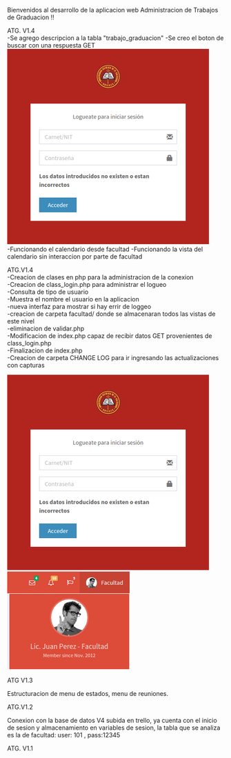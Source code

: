 Bienvenidos al desarrollo de la aplicacion web
Administracion de Trabajos de Graduacion !!


ATG. V1.4<br>
-Se agrego descripcion a la tabla "trabajo_graduacion"
-Se creo el boton de  buscar con una respuesta GET
![Alt text](/screenshots/loggeo.png "Nuevo mensaje de logueo")
<br />
-Funcionando el calendario desde facultad
-Funcionando la vista del calendario sin interaccion por parte de facultad



ATG.V1.4<br />
-Creacion de clases en php para la administracion de la conexion<br />
-Creacion de class_login.php para administrar el logueo<br />
-Consulta de tipo de usuario<br />
-Muestra el nombre el usuario en la aplicacion<br />
-nueva interfaz para mostrar si hay errir de loggeo<br />
-creacion de carpeta facultad/ donde se almacenaran todos las vistas de este nivel<br />
-eliminacion de validar.php<br />
-Modificacion de index.php capaz de recibir datos GET provenientes de class_login.php<br />
-Finalizacion de index.php<br />
-Creacion de carpeta CHANGE LOG para ir ingresando las actualizaciones con capturas<br />

![Alt text](/screenshots/loggeo.png "Nuevo mensaje de logueo")
<br />
![Alt text](/screenshots/nombreDeUser.png "Identificacion de usuario")



ATG V1.3

Estructuracion de menu de estados, menu de reuniones.

ATG.V1.2

Conexion con la base de datos V4 subida en trello, ya cuenta con el inicio de sesion y almacenamiento
en variables de sesion, la tabla que se analiza es la de facultad: user: 101 , pass:12345

ATG. V1.1